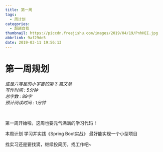 ```yaml
---
title: 第一周
tags:
  - 周计划
categories:
  - 超越自我
thumbnail: https://piccdn.freejishu.com/images/2019/04/19/PnhHEI.jpg
abbrlink: 9af29de5
date: 2019-03-11 19:56:13
---
```

# 第一周规划

*这是六等星的小宇宙的第 3 篇文章  
写作时间 : 5分钟  
总字数 : 89字   
预计阅读时间 : 1分钟*

<br/>

第一周开始啦，这周也要元气满满的学习代码！

本周计划
  学习并实践《Spring Boot实战》
  最好能实现一个小型项目

  找实习还是要找滴，继续投简历，找工作吧~
